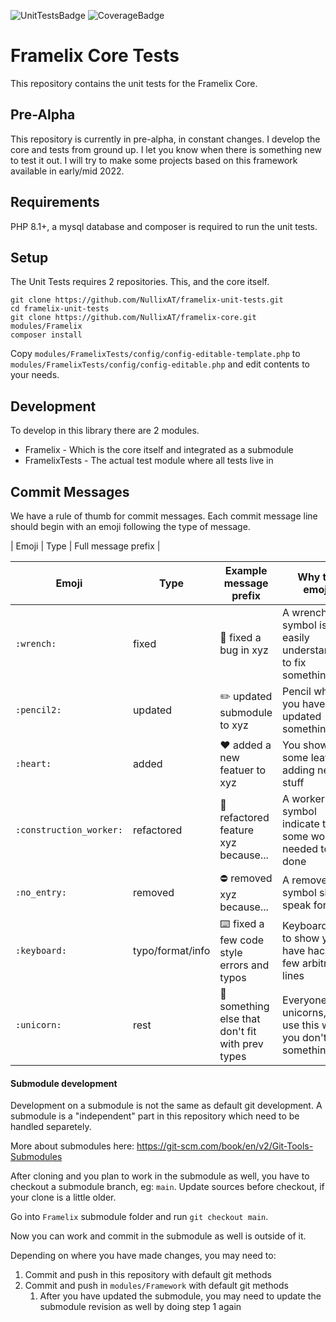 ![UnitTestsBadge](https://github.com/NullixAT/framelix-tests/actions/workflows/unit-tests.yml/badge.svg) ![CoverageBadge](https://img.shields.io/endpoint?url=https://gist.githubusercontent.com/brainfoolong/2e4ba189fbb1a23bff14e73cb893bc3e/raw/framelix-unit-tests-coverage-data.json)

# Framelix Core Tests

This repository contains the unit tests for the Framelix Core.

## Pre-Alpha

This repository is currently in pre-alpha, in constant changes. I develop the core and tests from ground up. I let you
know when there is something new to test it out. I will try to make some projects based on this framework available in
early/mid 2022.

## Requirements

PHP 8.1+, a mysql database and composer is required to run the unit tests.

## Setup

The Unit Tests requires 2 repositories. This, and the core itself.

    git clone https://github.com/NullixAT/framelix-unit-tests.git
    cd framelix-unit-tests
    git clone https://github.com/NullixAT/framelix-core.git modules/Framelix
    composer install

Copy `modules/FramelixTests/config/config-editable-template.php`
to `modules/FramelixTests/config/config-editable.php` and edit contents to your needs.

## Development

To develop in this library there are 2 modules.

* Framelix - Which is the core itself and integrated as a submodule
* FramelixTests - The actual test module where all tests live in

## Commit Messages

We have a rule of thumb for commit messages. Each commit message line should begin with an emoji following the type of
message.

| Emoji | Type | Full message prefix |

| Emoji                   | Type             | Example message prefix                                  | Why this emoji?                                                        |
|-------------------------|------------------|---------------------------------------------------------|------------------------------------------------------------------------|
| `:wrench:`              | fixed            | :wrench: fixed a bug in xyz                             | A wrench symbol is easily understandable to fix something              |
| `:pencil2:`             | updated          | :pencil2: updated submodule to xyz                      | Pencil when you have updated something                                 |
| `:heart:`               | added            | :heart: added a new featuer to xyz                      | You show some leave on adding new stuff                                |
| `:construction_worker:` | refactored       | :construction_worker: refactored feature xyz because... | A worker symbol indicate that some work needed to be done              |
| `:no_entry:`            | removed          | :no_entry: removed xyz because...                       | A remove symbol should speak for itself                                |
| `:keyboard:`            | typo/format/info | :keyboard: fixed a few code style errors and typos      | Keyboard icon to show you have hacked in few arbitrary lines           |
| `:unicorn:`             | rest             | :unicorn: something else that don't fit with prev types | Everyone like unicorns, so use this when you don't know something else |

#### Submodule development

Development on a submodule is not the same as default git development. A submodule is a "independent" part in this
repository which need to be handled separetely.

More about submodules here: https://git-scm.com/book/en/v2/Git-Tools-Submodules

After cloning and you plan to work in the submodule as well, you have to checkout a submodule branch, eg: `main`. Update
sources before checkout, if your clone is a little older.

Go into `Framelix` submodule folder and run `git checkout main`.

Now you can work and commit in the submodule as well is outside of it.

Depending on where you have made changes, you may need to:

1. Commit and push in this repository with default git methods
2. Commit and push in `modules/Framework` with default git methods
    1. After you have updated the submodule, you may need to update the submodule revision as well by doing step 1 again